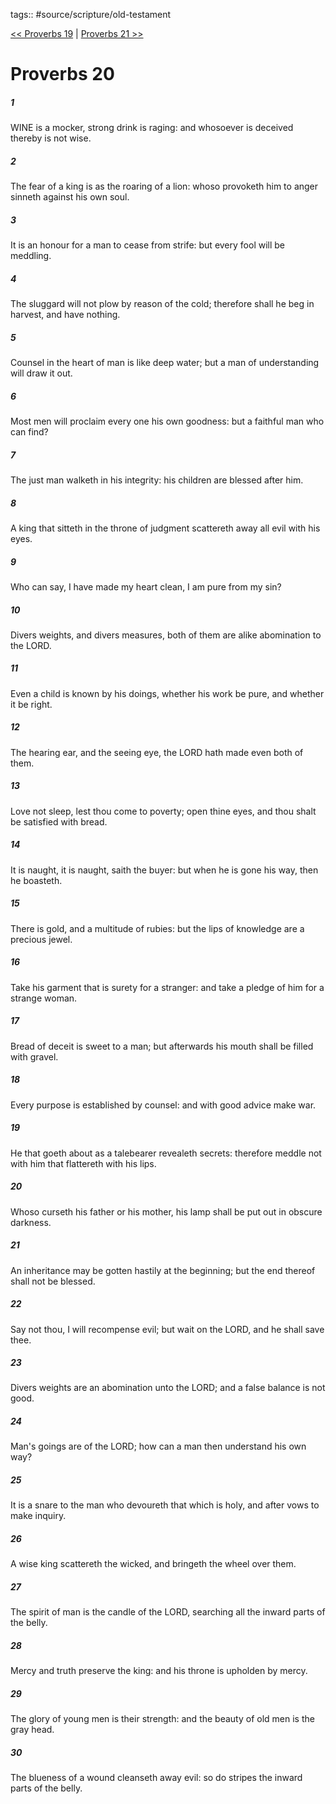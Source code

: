 tags:: #source/scripture/old-testament

[<< Proverbs 19](source/scripture/old-testament/20_Proverbs/Proverbs_19.md) | [Proverbs 21 >>](source/scripture/old-testament/20_Proverbs/Proverbs_21.md)

# Proverbs 20

##### 1

WINE is a mocker, strong drink is raging: and whosoever is deceived thereby is not wise.

##### 2

The fear of a king is as the roaring of a lion: whoso provoketh him to anger sinneth against his own soul.

##### 3

It is an honour for a man to cease from strife: but every fool will be meddling.

##### 4

The sluggard will not plow by reason of the cold; therefore shall he beg in harvest, and have nothing.

##### 5

Counsel in the heart of man is like deep water; but a man of understanding will draw it out.

##### 6

Most men will proclaim every one his own goodness: but a faithful man who can find?

##### 7

The just man walketh in his integrity: his children are blessed after him.

##### 8

A king that sitteth in the throne of judgment scattereth away all evil with his eyes.

##### 9

Who can say, I have made my heart clean, I am pure from my sin?

##### 10

Divers weights, and divers measures, both of them are alike abomination to the LORD.

##### 11

Even a child is known by his doings, whether his work be pure, and whether it be right.

##### 12

The hearing ear, and the seeing eye, the LORD hath made even both of them.

##### 13

Love not sleep, lest thou come to poverty; open thine eyes, and thou shalt be satisfied with bread.

##### 14

It is naught, it is naught, saith the buyer: but when he is gone his way, then he boasteth.

##### 15

There is gold, and a multitude of rubies: but the lips of knowledge are a precious jewel.

##### 16

Take his garment that is surety for a stranger: and take a pledge of him for a strange woman.

##### 17

Bread of deceit is sweet to a man; but afterwards his mouth shall be filled with gravel.

##### 18

Every purpose is established by counsel: and with good advice make war.

##### 19

He that goeth about as a talebearer revealeth secrets: therefore meddle not with him that flattereth with his lips.

##### 20

Whoso curseth his father or his mother, his lamp shall be put out in obscure darkness.

##### 21

An inheritance may be gotten hastily at the beginning; but the end thereof shall not be blessed.

##### 22

Say not thou, I will recompense evil; but wait on the LORD, and he shall save thee.

##### 23

Divers weights are an abomination unto the LORD; and a false balance is not good.

##### 24

Man's goings are of the LORD; how can a man then understand his own way?

##### 25

It is a snare to the man who devoureth that which is holy, and after vows to make inquiry.

##### 26

A wise king scattereth the wicked, and bringeth the wheel over them.

##### 27

The spirit of man is the candle of the LORD, searching all the inward parts of the belly.

##### 28

Mercy and truth preserve the king: and his throne is upholden by mercy.

##### 29

The glory of young men is their strength: and the beauty of old men is the gray head.

##### 30

The blueness of a wound cleanseth away evil: so do stripes the inward parts of the belly.
